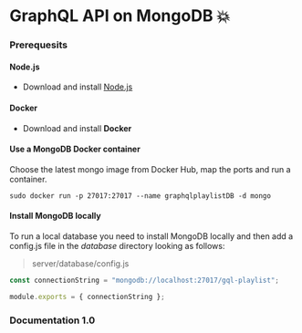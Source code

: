# GraphQL API on MongoDB :boom:

### Prerequesits

#### Node.js

- Download and install [Node.js](http://nodejs.org)

#### Docker

- Download and install **Docker**

#### Use a MongoDB Docker container

Choose the latest mongo image from Docker Hub, map the ports and run a container.

```
sudo docker run -p 27017:27017 --name graphqlplaylistDB -d mongo
```

#### Install MongoDB locally

To run a local database you need to install MongoDB locally and then add a config.js file in the _database_ directory looking as follows:

> server/database/config.js

```javascript
const connectionString = "mongodb://localhost:27017/gql-playlist";

module.exports = { connectionString };
```


### Documentation 1.0

